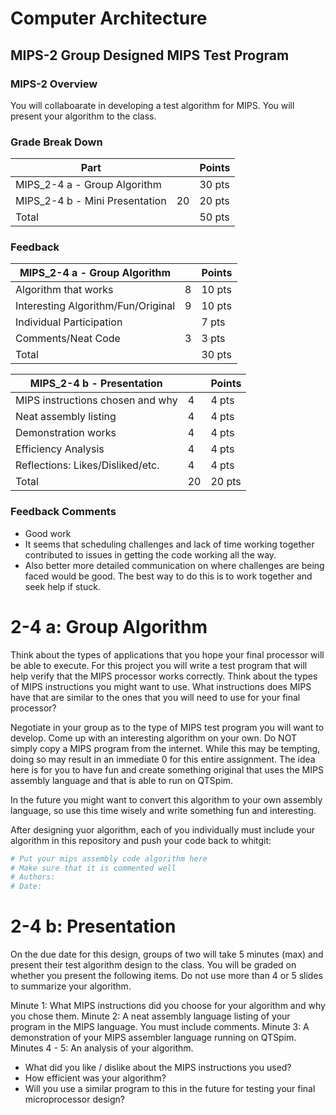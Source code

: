 # Computer Architecture
## MIPS-2 Group Designed MIPS Test Program

### MIPS-2 Overview
You will collaboarate in developing a test algorithm for MIPS. You will present your algorithm to the class.


### Grade Break Down
| Part                               |   | Points  |
|------------------------------------|---|---------|
| MIPS_2-4 a - Group Algorithm       | | 30 pts  |   
| MIPS_2-4 b - Mini Presentation     | 20 | 20 pts  |    
| Total                              | | 50 pts  |

### Feedback
| MIPS_2-4 a - Group Algorithm       |   | Points  |
|------------------------------------|---|---------|
| Algorithm that works               | 8 | 10 pts  |
| Interesting Algorithm/Fun/Original | 9 | 10 pts  |
| Individual Participation           | |  7 pts  |
| Comments/Neat Code                 | 3 |  3 pts  | 
| Total                              | | 30 pts  |

| MIPS_2-4 b - Presentation          |   | Points  |
|------------------------------------|---|---------|
| MIPS instructions chosen and why   | 4 |  4 pts  |
| Neat assembly listing              | 4 |  4 pts  |
| Demonstration works                | 4 |  4 pts  |
| Efficiency Analysis                | 4 |  4 pts  | 
| Reflections: Likes/Disliked/etc.   | 4 |  4 pts  |
| Total                              |20 | 20 pts  |

### Feedback Comments
* Good work
* It seems that scheduling challenges and lack of time working together contributed to issues in getting the code working all the way. 
* Also better more detailed communication on where challenges are being faced would be good. The best way to do this is to work together and seek help if stuck.



# 2-4 a: Group Algorithm
Think about the types of applications that you hope your final processor will be able to execute. For this project you will write a test program that will help verify that the MIPS processor works correctly.  Think about the types of MIPS instructions you might want to use. What instructions does MIPS have that are similar to the ones that you will need to use for your final processor?

Negotiate in your group as to the type of MIPS test program you will want to develop.  Come up with an interesting algorithm on your own. Do NOT simply copy a MIPS program from the internet. While this may be tempting, doing so may result in an immediate 0 for this entire assignment. The idea here is for you to have fun and create something original that uses the MIPS assembly language and that is  able to run on QTSpim. 

In the future you might want to convert this algorithm to your own assembly language, so use this time wisely and write something fun and interesting.

After designing yuor algorithm, each of you individually must include your algorithm in this repository and push your code back to whitgit:

```mips
# Put your mips assembly code algorithm here
# Make sure that it is commented well
# Authors:  
# Date: 


```

# 2-4 b: Presentation

On the due date for this design, groups of two will take 5 minutes (max) and present their test algorithm design to the class. You will be graded on whether you present the following items.  Do not use more than 4 or 5 slides to summarize your algorithm. 

Minute 1:  What MIPS instructions did you choose for your algorithm and why you chose them.
Minute 2:  A neat assembly language listing of your program in the MIPS language. You must include comments. 
Minute 3:  A demonstration of your MIPS assembler language running on QTSpim. 
Minutes 4 - 5:  An analysis of your algorithm. 
* What did you like / dislike about the MIPS instructions you used? 
* How efficient was your algorithm?  
* Will you use a similar program to this in the future for testing your final microprocessor design?
